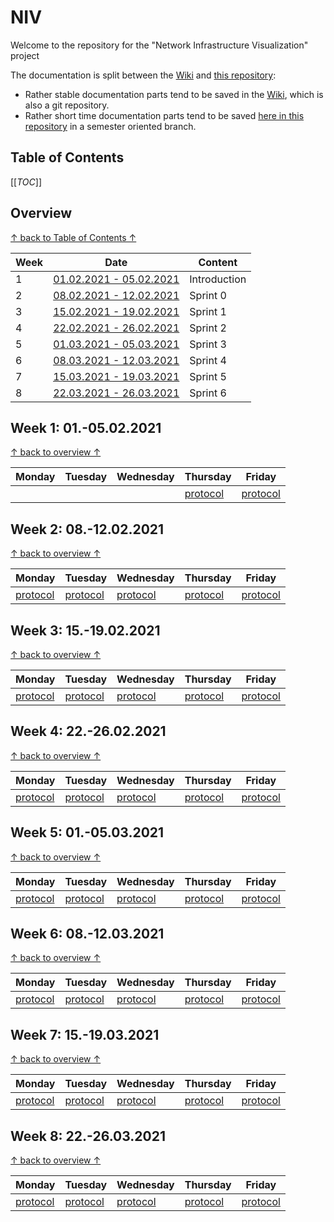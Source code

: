 # NIV

Welcome to the repository for the "Network Infrastructure Visualization" project

The documentation is split between the [Wiki](https://gitlab.rlp.net/top/21s/niv/niv/-/wikis/home) and [this repository](https://gitlab.rlp.net/top/21s/niv/niv):

* Rather stable documentation parts tend to be saved in the [Wiki](https://gitlab.rlp.net/top/21s/niv/niv/-/wikis/home), which is also a git repository.
* Rather short time documentation parts tend to be saved [here in this repository](https://gitlab.rlp.net/top/21s/niv/niv) in a semester oriented branch.


## Table of Contents

[[_TOC_]]

## Overview
[↑ back to Table of Contents ↑](#table-of-contents)

| Week | Date                                           | Content      |
|------|------------------------------------------------|--------------|
| 1    | [01.02.2021 - 05.02.2021](#week-1-01-05022021) | Introduction |
| 2    | [08.02.2021 - 12.02.2021](#week-2-08-12022021) | Sprint 0     |
| 3    | [15.02.2021 - 19.02.2021](#week-3-15-19022021) | Sprint 1     |
| 4    | [22.02.2021 - 26.02.2021](#week-4-22-26022021) | Sprint 2     |
| 5    | [01.03.2021 - 05.03.2021](#week-5-01-05032021) | Sprint 3     |
| 6    | [08.03.2021 - 12.03.2021](#week-6-08-12032021) | Sprint 4     |
| 7    | [15.03.2021 - 19.03.2021](#week-7-15-19032021) | Sprint 5     |
| 8    | [22.03.2021 - 26.03.2021](#week-8-22-26032021) | Sprint 6     |


## Week 1: 01.-05.02.2021
[↑ back to overview ↑](#overview)

| Monday | Tuesday | Wednesday | Thursday                            | Friday                              |
|--------|---------|-----------|-------------------------------------|-------------------------------------|
|        |         |           | [protocol](protocols/02-04-2021.md) | [protocol]() |

## Week 2: 08.-12.02.2021
[↑ back to overview ↑](#overview)

| Monday       | Tuesday      | Wednesday    | Thursday     | Friday       |
|--------------|--------------|--------------|--------------|--------------|
| [protocol]() | [protocol]() | [protocol]() | [protocol]() | [protocol]() |

## Week 3: 15.-19.02.2021
[↑ back to overview ↑](#overview)

| Monday       | Tuesday      | Wednesday    | Thursday     | Friday       |
|--------------|--------------|--------------|--------------|--------------|
| [protocol]() | [protocol]() | [protocol]() | [protocol]() | [protocol]() |

## Week 4: 22.-26.02.2021
[↑ back to overview ↑](#overview)

| Monday       | Tuesday      | Wednesday    | Thursday     | Friday       |
|--------------|--------------|--------------|--------------|--------------|
| [protocol]() | [protocol]() | [protocol]() | [protocol]() | [protocol]() |

## Week 5: 01.-05.03.2021
[↑ back to overview ↑](#overview)

| Monday       | Tuesday      | Wednesday    | Thursday     | Friday       |
|--------------|--------------|--------------|--------------|--------------|
| [protocol]() | [protocol]() | [protocol]() | [protocol]() | [protocol]() |

## Week 6: 08.-12.03.2021
[↑ back to overview ↑](#overview)

| Monday       | Tuesday      | Wednesday    | Thursday     | Friday       |
|--------------|--------------|--------------|--------------|--------------|
| [protocol]() | [protocol]() | [protocol]() | [protocol]() | [protocol]() |

## Week 7: 15.-19.03.2021
[↑ back to overview ↑](#overview)

| Monday       | Tuesday      | Wednesday    | Thursday     | Friday       |
|--------------|--------------|--------------|--------------|--------------|
| [protocol]() | [protocol]() | [protocol]() | [protocol]() | [protocol]() |

## Week 8: 22.-26.03.2021
[↑ back to overview ↑](#overview)

| Monday       | Tuesday      | Wednesday    | Thursday     | Friday       |
|--------------|--------------|--------------|--------------|--------------|
| [protocol]() | [protocol]() | [protocol]() | [protocol]() | [protocol]() |
